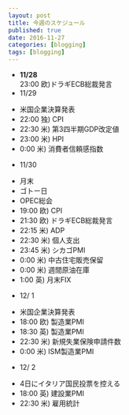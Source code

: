 ```yaml
---
layout: post
title: 今週のスケジュール
published: true
date: 2016-11-27
categories: [blogging]
tags: [blogging]
---
```

* __11/28__  
  23:00 欧)ドラギECB総裁発言  
* 11/29  
 - 米国企業決算発表  
 - 22:00 独) CPI  
 - 22:30 米) 第3四半期GDP改定値  
 - 23:00 米) HPI  
 -  0:00 米) 消費者信頼感指数  
* 11/30  
 - 月末  
 - ゴトー日  
 - OPEC総会  
 - 19:00 欧) CPI  
 - 21:30 欧) ドラギECB総裁発言  
 - 22:15 米) ADP  
 - 22:30 米) 個人支出  
 - 23:45 米) シカゴPMI  
 -  0:00 米) 中古住宅販売保留  
 -  0:00 米) 週間原油在庫  
 -  1:00 英) 月末FIX  
* 12/ 1  
 - 米国企業決算発表  
 - 18:00 欧) 製造業PMI  
 - 18:30 英) 製造業PMI  
 - 22:30 米) 新規失業保険申請件数  
 -  0:00 米) ISM製造業PMI  
* 12/ 2  
 - 4日にイタリア国民投票を控える  
 - 18:00 英) 建設業PMI  
 - 22:30 米) 雇用統計  
